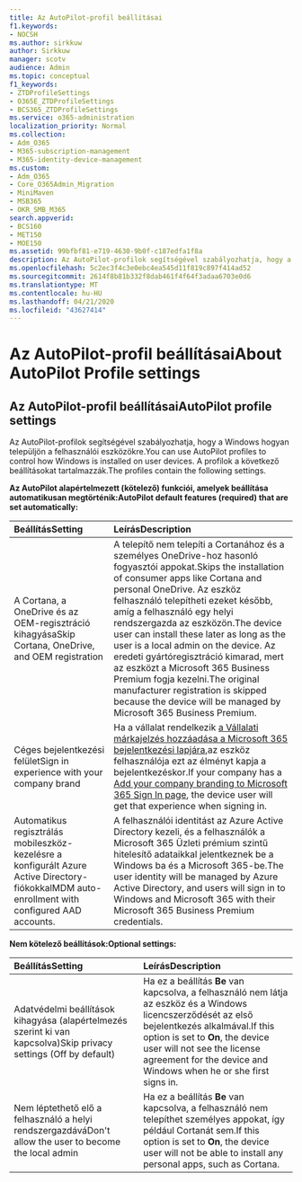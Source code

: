 ```yaml
---
title: Az AutoPilot-profil beállításai
f1.keywords:
- NOCSH
ms.author: sirkkuw
author: Sirkkuw
manager: scotv
audience: Admin
ms.topic: conceptual
f1_keywords:
- ZTDProfileSettings
- O365E_ZTDProfileSettings
- BCS365_ZTDProfileSettings
ms.service: o365-administration
localization_priority: Normal
ms.collection:
- Adm_O365
- M365-subscription-management
- M365-identity-device-management
ms.custom:
- Adm_O365
- Core_O365Admin_Migration
- MiniMaven
- MSB365
- OKR_SMB_M365
search.appverid:
- BCS160
- MET150
- MOE150
ms.assetid: 99bfbf81-e719-4630-9b0f-c187edfa1f8a
description: Az AutoPilot-profilok segítségével szabályozhatja, hogy a Windows hogyan települjön a felhasználói eszközökre. A profilok tartalmazzák az alapértelmezett és választható beállításokat, például a Cortana telepítésének kihagyását.
ms.openlocfilehash: 5c2ec3f4c3e0ebc4ea545d11f819c897f414ad52
ms.sourcegitcommit: 2614f8b81b332f8dab461f4f64f3adaa6703e0d6
ms.translationtype: MT
ms.contentlocale: hu-HU
ms.lasthandoff: 04/21/2020
ms.locfileid: "43627414"
---
```

# <a name="about-autopilot-profile-settings"></a><span data-ttu-id="828ce-104">Az AutoPilot-profil beállításai</span><span class="sxs-lookup"><span data-stu-id="828ce-104">About AutoPilot Profile settings</span></span>

## <a name="autopilot-profile-settings"></a><span data-ttu-id="828ce-105">Az AutoPilot-profil beállításai</span><span class="sxs-lookup"><span data-stu-id="828ce-105">AutoPilot profile settings</span></span>

<span data-ttu-id="828ce-106">Az AutoPilot-profilok segítségével szabályozhatja, hogy a Windows hogyan települjön a felhasználói eszközökre.</span><span class="sxs-lookup"><span data-stu-id="828ce-106">You can use AutoPilot profiles to control how Windows is installed on user devices.</span></span> <span data-ttu-id="828ce-107">A profilok a következő beállításokat tartalmazzák.</span><span class="sxs-lookup"><span data-stu-id="828ce-107">The profiles contain the following settings.</span></span>
  
 <span data-ttu-id="828ce-108">**Az AutoPilot alapértelmezett (kötelező) funkciói, amelyek beállítása automatikusan megtörténik:**</span><span class="sxs-lookup"><span data-stu-id="828ce-108">**AutoPilot default features (required) that are set automatically:**</span></span>
  
|<span data-ttu-id="828ce-109">**Beállítás**</span><span class="sxs-lookup"><span data-stu-id="828ce-109">**Setting**</span></span>|<span data-ttu-id="828ce-110">**Leírás**</span><span class="sxs-lookup"><span data-stu-id="828ce-110">**Description**</span></span>|
|:-----|:-----|
|<span data-ttu-id="828ce-111">A Cortana, a OneDrive és az OEM-regisztráció kihagyása</span><span class="sxs-lookup"><span data-stu-id="828ce-111">Skip Cortana, OneDrive, and OEM registration</span></span>  <br/> |<span data-ttu-id="828ce-112">A telepítő nem telepíti a Cortanához és a személyes OneDrive-hoz hasonló fogyasztói appokat.</span><span class="sxs-lookup"><span data-stu-id="828ce-112">Skips the installation of consumer apps like Cortana and personal OneDrive.</span></span> <span data-ttu-id="828ce-113">Az eszköz felhasználó telepítheti ezeket később, amíg a felhasználó egy helyi rendszergazda az eszközön.</span><span class="sxs-lookup"><span data-stu-id="828ce-113">The device user can install these later as long as the user is a local admin on the device.</span></span> <span data-ttu-id="828ce-114">Az eredeti gyártóregisztráció kimarad, mert az eszközt a Microsoft 365 Business Premium fogja kezelni.</span><span class="sxs-lookup"><span data-stu-id="828ce-114">The original manufacturer registration is skipped because the device will be managed by Microsoft 365 Business Premium.</span></span>  <br/> |
|<span data-ttu-id="828ce-115">Céges bejelentkezési felület</span><span class="sxs-lookup"><span data-stu-id="828ce-115">Sign in experience with your company brand</span></span>  <br/> |<span data-ttu-id="828ce-116">Ha a vállalat rendelkezik [a Vállalati márkajelzés hozzáadása a Microsoft 365 bejelentkezési lapjára,](https://support.office.com/article/a1229cdb-ce19-4da5-90c7-2b9b146aef0a)az eszköz felhasználója ezt az élményt kapja a bejelentkezéskor.</span><span class="sxs-lookup"><span data-stu-id="828ce-116">If your company has a [Add your company branding to Microsoft 365 Sign In page](https://support.office.com/article/a1229cdb-ce19-4da5-90c7-2b9b146aef0a), the device user will get that experience when signing in.</span></span>  <br/> |
|<span data-ttu-id="828ce-117">Automatikus regisztrálás mobileszköz-kezelésre a konfigurált Azure Active Directory-fiókokkal</span><span class="sxs-lookup"><span data-stu-id="828ce-117">MDM auto-enrollment with configured AAD accounts.</span></span>  <br/> |<span data-ttu-id="828ce-118">A felhasználói identitást az Azure Active Directory kezeli, és a felhasználók a Microsoft 365 Üzleti prémium szintű hitelesítő adataikkal jelentkeznek be a Windows ba és a Microsoft 365-be.</span><span class="sxs-lookup"><span data-stu-id="828ce-118">The user identity will be managed by Azure Active Directory, and users will sign in to Windows and Microsoft 365 with their Microsoft 365 Business Premium credentials.</span></span>  <br/> |
   
 <span data-ttu-id="828ce-119">**Nem kötelező beállítások:**</span><span class="sxs-lookup"><span data-stu-id="828ce-119">**Optional settings:**</span></span>
  
|<span data-ttu-id="828ce-120">**Beállítás**</span><span class="sxs-lookup"><span data-stu-id="828ce-120">**Setting**</span></span>|<span data-ttu-id="828ce-121">**Leírás**</span><span class="sxs-lookup"><span data-stu-id="828ce-121">**Description**</span></span>|
|:-----|:-----|
|<span data-ttu-id="828ce-122">Adatvédelmi beállítások kihagyása (alapértelmezés szerint ki van kapcsolva)</span><span class="sxs-lookup"><span data-stu-id="828ce-122">Skip privacy settings (Off by default)</span></span>  <br/> |<span data-ttu-id="828ce-123">Ha ez a beállítás **Be** van kapcsolva, a felhasználó nem látja az eszköz és a Windows licencszerződését az első bejelentkezés alkalmával.</span><span class="sxs-lookup"><span data-stu-id="828ce-123">If this option is set to **On**, the device user will not see the license agreement for the device and Windows when he or she first signs in.</span></span>  <br/> |
|<span data-ttu-id="828ce-124">Nem léptethető elő a felhasználó a helyi rendszergazdává</span><span class="sxs-lookup"><span data-stu-id="828ce-124">Don't allow the user to become the local admin</span></span>  <br/> |<span data-ttu-id="828ce-125">Ha ez a beállítás **Be** van kapcsolva, a felhasználó nem telepíthet személyes appokat, így például Cortanát sem.</span><span class="sxs-lookup"><span data-stu-id="828ce-125">If this option is set to **On**, the device user will not be able to install any personal apps, such as Cortana.</span></span><br/> |
   
